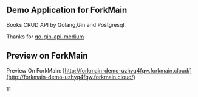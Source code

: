 ## Demo Application for ForkMain

Books CRUD API by Golang,Gin and Postgresql.

Thanks for [go-gin-api-medium](https://github.com/hellokvn/go-gin-api-medium)

## Preview on ForkMain

Preview On ForkMain: [http://forkmain-demo-uzhyq4fqw.forkmain.cloud/](http://forkmain-demo-uzhyq4fqw.forkmain.cloud/)


11
